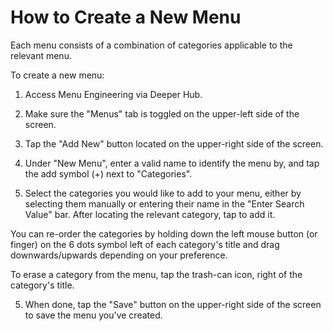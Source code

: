 # How to Create a New Menu

Each menu consists of a combination of categories applicable to the relevant menu.

To create a new menu:

1. Access Menu Engineering via Deeper Hub. 
 
2. Make sure the "Menus" tab is toggled on the upper-left side of the screen. 

3. Tap the "Add New" button located on the upper-right side of the screen. 

4. Under "New Menu", enter a valid name to identify the menu by, and tap the add symbol (+) next to "Categories". 

5. Select the categories you would like to add to your menu, either by selecting them manually or entering their name in the "Enter Search Value" bar. After locating the relevant category, tap to add it. 

You can re-order the categories by holding down the left mouse button (or finger) on the 6 dots symbol left of each category's title and drag downwards/upwards depending on your preference. 

To erase a category from the menu, tap the trash-can icon, right of the category's title. 

5. When done, tap the "Save" button on the upper-right side of the screen to save the menu you've created.